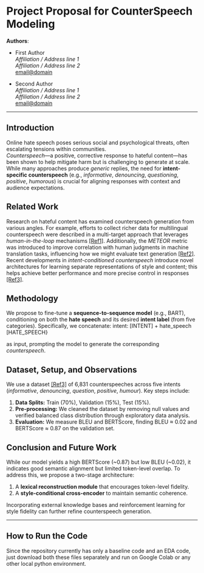 # Project Proposal for CounterSpeech Modeling

**Authors**:  
- First Author  
  *Affiliation / Address line 1*  
  *Affiliation / Address line 2*  
  [email@domain](mailto:email@domain)  

- Second Author  
  *Affiliation / Address line 1*  
  *Affiliation / Address line 2*  
  [email@domain](mailto:email@domain)

---

## Introduction
Online hate speech poses serious social and psychological threats, often escalating tensions within communities.  
*Counterspeech*—a positive, corrective response to hateful content—has been shown to help mitigate harm but is challenging to generate at scale. While many approaches produce *generic* replies, the need for **intent-specific counterspeech** (e.g., *informative*, *denouncing*, *questioning*, *positive*, *humorous*) is crucial for aligning responses with context and audience expectations.

## Related Work
Research on hateful content has examined counterspeech generation from various angles. For example, efforts to collect richer data for multilingual counterspeech were described in a multi-target approach that leverages *human-in-the-loop* mechanisms [[Ref1]](#ref1). Additionally, the *METEOR* metric was introduced to improve correlation with human judgments in machine translation tasks, influencing how we might evaluate text generation [[Ref2]](#ref2). Recent developments in *intent-conditioned counterspeech* introduce novel architectures for learning separate representations of style and content; this helps achieve better performance and more precise control in responses [[Ref3]](#ref3).

## Methodology
We propose to fine-tune a **sequence-to-sequence model** (e.g., BART), conditioning on both the **hate speech** and its desired **intent label** (from five categories). Specifically, we concatenate:
intent: [INTENT] + hate_speech [HATE_SPEECH}

as input, prompting the model to generate the corresponding *counterspeech*.

## Dataset, Setup, and Observations
We use a dataset [[Ref3]](#ref3) of 6,831 counterspeeches across five intents (*informative*, *denouncing*, *question*, *positive*, *humour*). Key steps include:

1. **Data Splits:** Train (70%), Validation (15%), Test (15%).
2. **Pre-processing:** We cleaned the dataset by removing null values and verified balanced class distribution through exploratory data analysis.
3. **Evaluation:** We measure BLEU and BERTScore, finding BLEU ≈ 0.02 and BERTScore ≈ 0.87 on the validation set.

## Conclusion and Future Work
While our model yields a high BERTScore (~0.87) but low BLEU (~0.02), it indicates good semantic alignment but limited token-level overlap. To address this, we propose a two-stage architecture:

1. A **lexical reconstruction module** that encourages token-level fidelity.  
2. A **style-conditional cross-encoder** to maintain semantic coherence.

Incorporating external knowledge bases and reinforcement learning for style fidelity can further refine counterspeech generation.

---

## How to Run the Code

Since the repository currently has only a baseline code and an EDA code, just download both these files separately and run on Google Colab or any other local python environment. 


